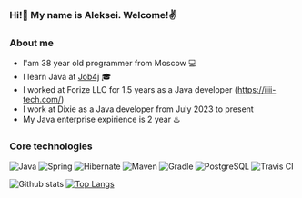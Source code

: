### Hi!👋 My name is Aleksei. Welcome!✌️

### About me
- I'am 38 year old programmer from Moscow 💻
- I learn Java at [Job4j](https://job4j.ru/) :mortar_board:
- I worked at Forize LLC for 1.5 years as a Java developer (https://iiii-tech.com/)
- I work at Dixie as a Java developer from July 2023 to present
- My Java enterprise expirience is 2 year :hotsprings:

### Core technologies

![Java](https://img.shields.io/badge/Java-%3E%3D8-orange)
![Spring](https://img.shields.io/badge/Spring-%3E%3D5-greenn)
![Hibernate](https://img.shields.io/badge/Hibernate-%3E%3D5-yellow)
![Maven](https://img.shields.io/badge/Maven-3-red)
![Gradle](https://img.shields.io/badge/Gradle-7-green)
![PostgreSQL](https://img.shields.io/badge/PostgreSQL-%3E%3D9-blue)
![Travis CI](https://img.shields.io/badge/Travis-CI-brightgreen)

![Github stats](https://github-readme-stats.vercel.app/api?username=UsovAleksei&hide=stars,prs,issues,contribs)
[![Top Langs](https://github-readme-stats.vercel.app/api/top-langs/?username=UsovAleksei&layout=compact)](https://github.com/UsovAleksei/github-readme-stats)
